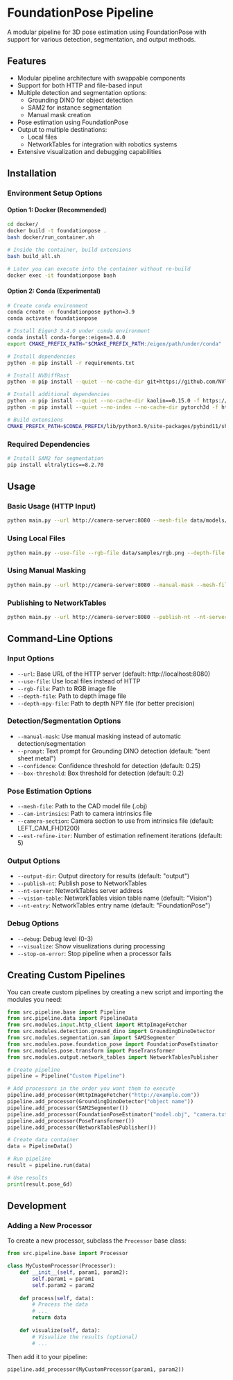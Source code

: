 # FoundationPose Pipeline

A modular pipeline for 3D pose estimation using FoundationPose with support for various detection, segmentation, and output methods.

## Features

- Modular pipeline architecture with swappable components
- Support for both HTTP and file-based input
- Multiple detection and segmentation options:
  - Grounding DINO for object detection
  - SAM2 for instance segmentation
  - Manual mask creation
- Pose estimation using FoundationPose
- Output to multiple destinations:
  - Local files
  - NetworkTables for integration with robotics systems
- Extensive visualization and debugging capabilities

## Installation

### Environment Setup Options

#### Option 1: Docker (Recommended)
```bash
cd docker/
docker build -t foundationpose .
bash docker/run_container.sh

# Inside the container, build extensions
bash build_all.sh

# Later you can execute into the container without re-build
docker exec -it foundationpose bash
```

#### Option 2: Conda (Experimental)
```bash
# Create conda environment
conda create -n foundationpose python=3.9
conda activate foundationpose

# Install Eigen3 3.4.0 under conda environment
conda install conda-forge::eigen=3.4.0
export CMAKE_PREFIX_PATH="$CMAKE_PREFIX_PATH:/eigen/path/under/conda"

# Install dependencies
python -m pip install -r requirements.txt

# Install NVDiffRast
python -m pip install --quiet --no-cache-dir git+https://github.com/NVlabs/nvdiffrast.git

# Install additional dependencies
python -m pip install --quiet --no-cache-dir kaolin==0.15.0 -f https://nvidia-kaolin.s3.us-east-2.amazonaws.com/torch-2.0.0_cu118.html
python -m pip install --quiet --no-index --no-cache-dir pytorch3d -f https://dl.fbaipublicfiles.com/pytorch3d/packaging/wheels/py39_cu118_pyt200/download.html

# Build extensions
CMAKE_PREFIX_PATH=$CONDA_PREFIX/lib/python3.9/site-packages/pybind11/share/cmake/pybind11 bash build_all_conda.sh
```

### Required Dependencies

```bash
# Install SAM2 for segmentation
pip install ultralytics==8.2.70
```

## Usage

### Basic Usage (HTTP Input)
```bash
python main.py --url http://camera-server:8080 --mesh-file data/models/part.obj --cam-intrinsics data/camera_intrinsics.txt
```

### Using Local Files
```bash
python main.py --use-file --rgb-file data/samples/rgb.png --depth-file data/samples/depth.png --mesh-file data/models/part.obj --cam-intrinsics data/camera_intrinsics.txt
```

### Using Manual Masking
```bash
python main.py --url http://camera-server:8080 --manual-mask --mesh-file data/models/part.obj --cam-intrinsics data/camera_intrinsics.txt
```

### Publishing to NetworkTables
```bash
python main.py --url http://camera-server:8080 --publish-nt --nt-server roborio-team-frc.local
```

## Command-Line Options

### Input Options
- `--url`: Base URL of the HTTP server (default: http://localhost:8080)
- `--use-file`: Use local files instead of HTTP
- `--rgb-file`: Path to RGB image file
- `--depth-file`: Path to depth image file
- `--depth-npy-file`: Path to depth NPY file (for better precision)

### Detection/Segmentation Options
- `--manual-mask`: Use manual masking instead of automatic detection/segmentation
- `--prompt`: Text prompt for Grounding DINO detection (default: "bent sheet metal")
- `--confidence`: Confidence threshold for detection (default: 0.25)
- `--box-threshold`: Box threshold for detection (default: 0.2)

### Pose Estimation Options
- `--mesh-file`: Path to the CAD model file (.obj)
- `--cam-intrinsics`: Path to camera intrinsics file
- `--camera-section`: Camera section to use from intrinsics file (default: LEFT_CAM_FHD1200)
- `--est-refine-iter`: Number of estimation refinement iterations (default: 5)

### Output Options
- `--output-dir`: Output directory for results (default: "output")
- `--publish-nt`: Publish pose to NetworkTables
- `--nt-server`: NetworkTables server address
- `--vision-table`: NetworkTables vision table name (default: "Vision")
- `--nt-entry`: NetworkTables entry name (default: "FoundationPose")

### Debug Options
- `--debug`: Debug level (0-3)
- `--visualize`: Show visualizations during processing
- `--stop-on-error`: Stop pipeline when a processor fails

## Creating Custom Pipelines

You can create custom pipelines by creating a new script and importing the modules you need:

```python
from src.pipeline.base import Pipeline
from src.pipeline.data import PipelineData
from src.modules.input.http_client import HttpImageFetcher
from src.modules.detection.ground_dino import GroundingDinoDetector
from src.modules.segmentation.sam import SAM2Segmenter
from src.modules.pose.foundation_pose import FoundationPoseEstimator
from src.modules.pose.transform import PoseTransformer
from src.modules.output.network_tables import NetworkTablesPublisher

# Create pipeline
pipeline = Pipeline("Custom Pipeline")

# Add processors in the order you want them to execute
pipeline.add_processor(HttpImageFetcher("http://example.com"))
pipeline.add_processor(GroundingDinoDetector("object name"))
pipeline.add_processor(SAM2Segmenter())
pipeline.add_processor(FoundationPoseEstimator("model.obj", "camera.txt"))
pipeline.add_processor(PoseTransformer())
pipeline.add_processor(NetworkTablesPublisher())

# Create data container
data = PipelineData()

# Run pipeline
result = pipeline.run(data)

# Use results
print(result.pose_6d)
```

## Development

### Adding a New Processor

To create a new processor, subclass the `Processor` base class:

```python
from src.pipeline.base import Processor

class MyCustomProcessor(Processor):
    def __init__(self, param1, param2):
        self.param1 = param1
        self.param2 = param2
    
    def process(self, data):
        # Process the data
        # ...
        return data
    
    def visualize(self, data):
        # Visualize the results (optional)
        # ...
```

Then add it to your pipeline:

```python
pipeline.add_processor(MyCustomProcessor(param1, param2))
```